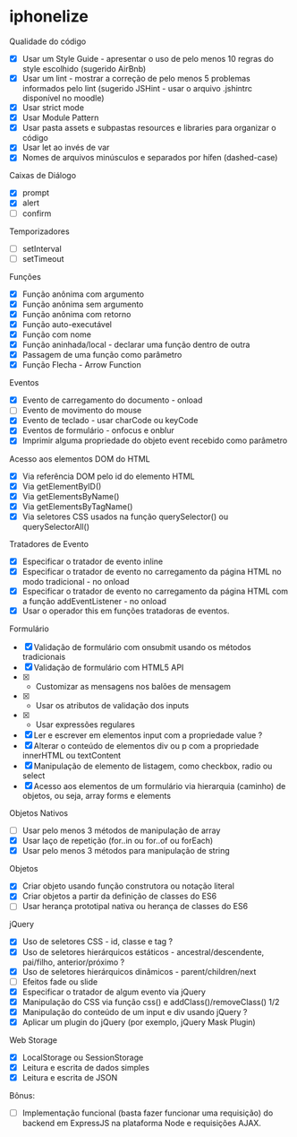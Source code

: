 # iphonelize

Qualidade do código
- [x] Usar um Style Guide - apresentar o uso de pelo menos 10 regras do style escolhido (sugerido AirBnb)
- [x] Usar um lint - mostrar a correção de pelo menos 5 problemas informados pelo lint (sugerido JSHint - usar o arquivo .jshintrc disponível no moodle)
- [x] Usar strict mode
- [x] Usar Module Pattern
- [x] Usar pasta assets e subpastas resources e libraries para organizar o código
- [x] Usar let ao invés de var
- [x] Nomes de arquivos minúsculos e separados por hífen (dashed-case)

Caixas de Diálogo
- [x] prompt
- [x] alert
- [ ] confirm

Temporizadores
- [ ] setInterval
- [ ] setTimeout

Funções
- [x] Função anônima com argumento
- [x] Função anônima sem argumento
- [x] Função anônima com retorno
- [x] Função auto-executável
- [x] Função com nome
- [x] Função aninhada/local - declarar uma função dentro de outra
- [x] Passagem de uma função como parâmetro
- [x] Função Flecha - Arrow Function

Eventos
- [x] Evento de carregamento do documento - onload
- [ ] Evento de movimento do mouse
- [x] Evento de teclado - usar charCode ou keyCode
- [x] Eventos de formulário - onfocus e onblur
- [x] Imprimir alguma propriedade do objeto event recebido como parâmetro 

Acesso aos elementos DOM do HTML
- [x] Via referência DOM pelo id do elemento HTML
- [x] Via getElementByID()
- [x] Via getElementsByName()
- [x] Via getElementsByTagName()
- [x] Via seletores CSS usados na função querySelector() ou querySelectorAll()

Tratadores de Evento
- [x] Especificar o tratador de evento inline
- [x] Especificar o tratador de evento no carregamento da página HTML no modo tradicional - no onload
- [x] Especificar o tratador de evento no carregamento da página HTML com a função addEventListener - no onload
- [x] Usar o operador this em funções tratadoras de eventos.

Formulário
- [x] Validação de formulário com onsubmit usando os métodos tradicionais
- [x] Validação de formulário com HTML5 API
- [x] * Customizar as mensagens nos balões de mensagem
- [x] * Usar os atributos de validação dos inputs
- [x] * Usar expressões regulares
- [x] Ler e escrever em elementos input com a propriedade value ?
- [x] Alterar o conteúdo de elementos div ou p com a propriedade innerHTML ou textContent
- [x] Manipulação de elemento de listagem, como checkbox, radio ou select
- [x] Acesso aos elementos de um formulário via hierarquia (caminho) de objetos, ou seja, array forms e elements

Objetos Nativos
- [ ] Usar pelo menos 3 métodos de manipulação de array
- [x] Usar laço de repetição (for..in ou for..of ou forEach)
- [x] Usar pelo menos 3 métodos para manipulação de string

Objetos
- [x] Criar objeto usando função construtora ou notação literal
- [x] Criar objetos a partir da definição de classes do ES6
- [ ] Usar herança prototipal nativa ou herança de classes do ES6

jQuery
- [x] Uso de seletores CSS - id, classe e tag ?
- [x] Uso de seletores hierárquicos estáticos - ancestral/descendente, pai/filho, anterior/próximo ?
- [x] Uso de seletores hierárquicos dinâmicos - parent/children/next
- [ ] Efeitos fade ou slide
- [x] Especificar o tratador de algum evento via jQuery
- [x] Manipulação do CSS via função css() e addClass()/removeClass() 1/2
- [x] Manipulação do conteúdo de um input e div usando jQuery ?
- [x] Aplicar um plugin do jQuery (por exemplo, jQuery Mask Plugin)

Web Storage
- [x] LocalStorage ou SessionStorage
- [x] Leitura e escrita de dados simples
- [x] Leitura e escrita de JSON

Bônus:

- [ ] Implementação funcional (basta fazer funcionar uma requisição) do backend em ExpressJS na plataforma Node e requisições AJAX.
